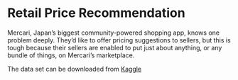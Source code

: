# Retail Price Recommendation

Mercari, Japan’s biggest community-powered shopping app, knows one problem deeply. 
They’d like to offer pricing suggestions to sellers, but this is tough because their sellers are enabled to put just about anything,
or any bundle of things, on Mercari’s marketplace.

The data set can be downloaded from <a href="https://www.kaggle.com/saitosean/mercari/discussion">Kaggle</a>
